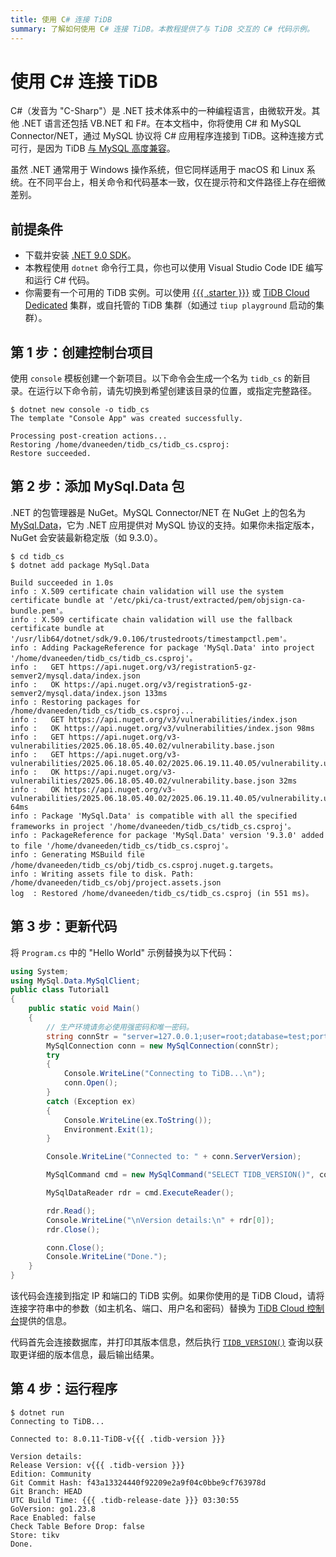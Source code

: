 ```yaml
---
title: 使用 C# 连接 TiDB
summary: 了解如何使用 C# 连接 TiDB。本教程提供了与 TiDB 交互的 C# 代码示例。
---
```


# 使用 C\# 连接 TiDB

C#（发音为 "C-Sharp"）是 .NET 技术体系中的一种编程语言，由微软开发。其他 .NET 语言还包括 VB.NET 和 F#。在本文档中，你将使用 C# 和 MySQL Connector/NET，通过 MySQL 协议将 C# 应用程序连接到 TiDB。这种连接方式可行，是因为 TiDB [与 MySQL 高度兼容](/mysql-compatibility.md)。

虽然 .NET 通常用于 Windows 操作系统，但它同样适用于 macOS 和 Linux 系统。在不同平台上，相关命令和代码基本一致，仅在提示符和文件路径上存在细微差别。

## 前提条件

- 下载并安装 [.NET 9.0 SDK](https://dotnet.microsoft.com/en-us/download)。
- 本教程使用 `dotnet` 命令行工具，你也可以使用 Visual Studio Code IDE 编写和运行 C# 代码。
- 你需要有一个可用的 TiDB 实例。可以使用 [{{{ .starter }}}](https://docs.pingcap.com/tidbcloud/select-cluster-tier#starter) 或 [TiDB Cloud Dedicated](https://docs.pingcap.com/tidbcloud/select-cluster-tier/#tidb-cloud-dedicated) 集群，或自托管的 TiDB 集群（如通过 `tiup playground` 启动的集群）。

## 第 1 步：创建控制台项目

使用 `console` 模板创建一个新项目。以下命令会生成一个名为 `tidb_cs` 的新目录。在运行以下命令前，请先切换到希望创建该目录的位置，或指定完整路径。

```
$ dotnet new console -o tidb_cs
The template "Console App" was created successfully.

Processing post-creation actions...
Restoring /home/dvaneeden/tidb_cs/tidb_cs.csproj:
Restore succeeded.
```

## 第 2 步：添加 MySql.Data 包

.NET 的包管理器是 NuGet。MySQL Connector/NET 在 NuGet 上的包名为 [MySql.Data](https://www.nuget.org/packages/MySql.Data)，它为 .NET 应用提供对 MySQL 协议的支持。如果你未指定版本，NuGet 会安装最新稳定版（如 9.3.0）。

```shell
$ cd tidb_cs
$ dotnet add package MySql.Data

Build succeeded in 1.0s
info : X.509 certificate chain validation will use the system certificate bundle at '/etc/pki/ca-trust/extracted/pem/objsign-ca-bundle.pem'。
info : X.509 certificate chain validation will use the fallback certificate bundle at '/usr/lib64/dotnet/sdk/9.0.106/trustedroots/timestampctl.pem'。
info : Adding PackageReference for package 'MySql.Data' into project '/home/dvaneeden/tidb_cs/tidb_cs.csproj'。
info :   GET https://api.nuget.org/v3/registration5-gz-semver2/mysql.data/index.json
info :   OK https://api.nuget.org/v3/registration5-gz-semver2/mysql.data/index.json 133ms
info : Restoring packages for /home/dvaneeden/tidb_cs/tidb_cs.csproj...
info :   GET https://api.nuget.org/v3/vulnerabilities/index.json
info :   OK https://api.nuget.org/v3/vulnerabilities/index.json 98ms
info :   GET https://api.nuget.org/v3-vulnerabilities/2025.06.18.05.40.02/vulnerability.base.json
info :   GET https://api.nuget.org/v3-vulnerabilities/2025.06.18.05.40.02/2025.06.19.11.40.05/vulnerability.update.json
info :   OK https://api.nuget.org/v3-vulnerabilities/2025.06.18.05.40.02/vulnerability.base.json 32ms
info :   OK https://api.nuget.org/v3-vulnerabilities/2025.06.18.05.40.02/2025.06.19.11.40.05/vulnerability.update.json 64ms
info : Package 'MySql.Data' is compatible with all the specified frameworks in project '/home/dvaneeden/tidb_cs/tidb_cs.csproj'。
info : PackageReference for package 'MySql.Data' version '9.3.0' added to file '/home/dvaneeden/tidb_cs/tidb_cs.csproj'。
info : Generating MSBuild file /home/dvaneeden/tidb_cs/obj/tidb_cs.csproj.nuget.g.targets。
info : Writing assets file to disk. Path: /home/dvaneeden/tidb_cs/obj/project.assets.json
log  : Restored /home/dvaneeden/tidb_cs/tidb_cs.csproj (in 551 ms)。
```

## 第 3 步：更新代码

将 `Program.cs` 中的 "Hello World" 示例替换为以下代码：

```cs
using System;
using MySql.Data.MySqlClient;
public class Tutorial1
{
    public static void Main()
    {
        // 生产环境请务必使用强密码和唯一密码。
        string connStr = "server=127.0.0.1;user=root;database=test;port=4000;AllowUserVariables=true";
        MySqlConnection conn = new MySqlConnection(connStr);
        try
        {
            Console.WriteLine("Connecting to TiDB...\n");
            conn.Open();
        }
        catch (Exception ex)
        {
            Console.WriteLine(ex.ToString());
            Environment.Exit(1);
        }

        Console.WriteLine("Connected to: " + conn.ServerVersion);

        MySqlCommand cmd = new MySqlCommand("SELECT TIDB_VERSION()", conn);

        MySqlDataReader rdr = cmd.ExecuteReader();

        rdr.Read();
        Console.WriteLine("\nVersion details:\n" + rdr[0]);
        rdr.Close();

        conn.Close();
        Console.WriteLine("Done.");
    }
}
```

该代码会连接到指定 IP 和端口的 TiDB 实例。如果你使用的是 TiDB Cloud，请将连接字符串中的参数（如主机名、端口、用户名和密码）替换为 [TiDB Cloud 控制台](https://tidbcloud.com/)提供的信息。

代码首先会连接数据库，并打印其版本信息，然后执行 [`TIDB_VERSION()`](/functions-and-operators/tidb-functions.md#tidb_version) 查询以获取更详细的版本信息，最后输出结果。

## 第 4 步：运行程序

```
$ dotnet run
Connecting to TiDB...

Connected to: 8.0.11-TiDB-v{{{ .tidb-version }}}

Version details:
Release Version: v{{{ .tidb-version }}}
Edition: Community
Git Commit Hash: f43a13324440f92209e2a9f04c0bbe9cf763978d
Git Branch: HEAD
UTC Build Time: {{{ .tidb-release-date }}} 03:30:55
GoVersion: go1.23.8
Race Enabled: false
Check Table Before Drop: false
Store: tikv
Done.
```
